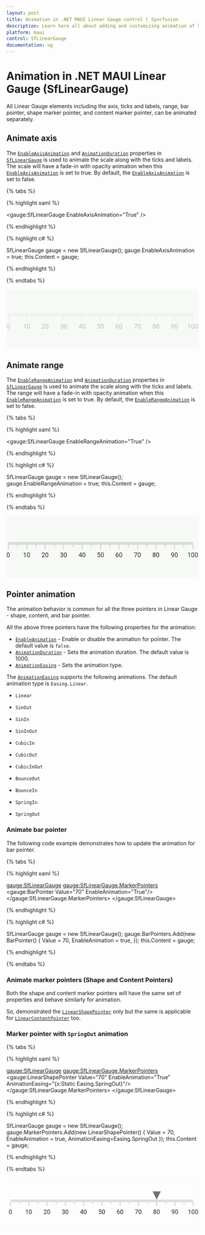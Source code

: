 ```yaml
---
layout: post
title: Animation in .NET MAUI Linear Gauge control | Syncfusion
description: Learn here all about adding and customizing animation of Syncfusion .NET MAUI Linear Gauge (SfLinearGauge) control and more.
platform: maui
control: SfLinearGauge
documentation: ug
---
```


# Animation in .NET MAUI Linear Gauge (SfLinearGauge)

All Linear Gauge elements including the axis, ticks and labels, range, bar pointer, shape marker pointer, and content marker pointer, can be animated separately. 

## Animate axis

The [`EnableAxisAnimation`]() and [`AnimationDuration`]() properties in [`SfLinearGauge`]() is used to animate the scale along with the ticks and labels. The scale will have a fade-in with opacity animation when this [`EnableAxisAnimation`]() is set to true. By default, the [`EnableAxisAnimation`]() is set to false. 

{% tabs %}

{% highlight xaml %}

 <gauge:SfLinearGauge EnableAxisAnimation="True" />

{% endhighlight %}

{% highlight c# %}

SfLinearGauge gauge = new SfLinearGauge();
		gauge.EnableAxisAnimation = true;
		this.Content = gauge;

{% endhighlight %}

{% endtabs %}

![Animate axis in linear gauge](images/animation/animation_axis.gif)

## Animate range

The [`EnableRangeAnimation`]() and [`AnimationDuration`]() properties in [`SfLinearGauge`]() is used to animate the scale along with the ticks and labels. The range will have a fade-in with opacity animation when this [`EnableRangeAnimation`]() is set to true. By default, the [`EnableRangeAnimation`]() is set to false.

{% tabs %}

{% highlight xaml %}

 <gauge:SfLinearGauge EnableRangeAnimation="True" />

{% endhighlight %}

{% highlight c# %}

SfLinearGauge gauge = new SfLinearGauge();
		gauge.EnableRangeAnimation = true;
		this.Content = gauge;

{% endhighlight %}

{% endtabs %}

![Animate range in linear gauge](images/animation/animation_range.gif)

## Pointer animation

The animation behavior is common for all the three pointers in Linear Gauge - shape, content, and bar pointer.

All the above three pointers have the following properties for the animation:

*  [`EnableAnimation`]() - Enable or disable the animation for pointer. The default value is `false`.
*  [`AnimationDuration`]() - Sets the animation duration. The default value is 1000.
*  [`AnimationEasing`]() - Sets the animation type. 

The [`AnimationEasing`]() supports the following animations. The default animation type is `Easing.Linear`.

* `Linear`

* `SinOut`

* `SinIn`

* `SinInOut`

* `CubicIn`

* `CubicOut`

* `CubicInOut`

* `BounceOut`

* `BounceIn`

* `SpringIn`

* `SpringOut`

### Animate bar pointer

The following code example demonstrates how to update the animation for bar pointer.

{% tabs %}

{% highlight xaml %}

 <gauge:SfLinearGauge>
                <gauge:SfLinearGauge.MarkerPointers>
                    <gauge:BarPointer Value="70" EnableAnimation="True"/>
                </gauge:SfLinearGauge.MarkerPointers>
            </gauge:SfLinearGauge>

{% endhighlight %}

{% highlight c# %}

 SfLinearGauge gauge = new SfLinearGauge();
        gauge.BarPointers.Add(new BarPointer()
        {
            Value = 70,
            EnableAnimation = true,
        });
	this.Content = gauge;

{% endhighlight %}

{% endtabs %}

### Animate marker pointers (Shape and Content Pointers)

Both the shape and content marker pointers will have the same set of properties and behave similarly for animation. 

So, demonstrated the [`LinearShapePointer`]() only but the same is applicable for [`LinearContentPointer`]() too. 

### Marker pointer with `SpringOut` animation

{% tabs %}

{% highlight xaml %}

 <gauge:SfLinearGauge>
                <gauge:SfLinearGauge.MarkerPointers>
                    <gauge:LinearShapePointer Value="70" EnableAnimation="True" 
                              AnimationEasing="{x:Static Easing.SpringOut}"/>
                </gauge:SfLinearGauge.MarkerPointers>
            </gauge:SfLinearGauge>

{% endhighlight %}

{% highlight c# %}

SfLinearGauge gauge = new SfLinearGauge();
		gauge.MarkerPointers.Add(new LinearShapePointer()
		{
			Value = 70,
			EnableAnimation = true,
			AnimationEasing=Easing.SpringOut
		});
		this.Content = gauge;

{% endhighlight %}

{% endtabs %}

![Animate marker pointer in linear gauge](images/animation/bounceout.gif)





